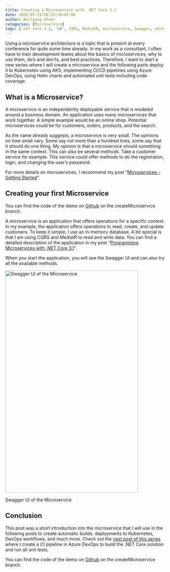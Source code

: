 ```yaml
---
title: Creating a Microservice with .NET Core 3.1
date: 2020-07-21T18:53:20+02:00
author: Wolfgang Ofner
categories: [Microservice]
tags: [.net core 3.1, 'C#', CQRS, MediatR, microservice, Swagger, xUnit]
---
```

Using a microservice architecture is a topic that is present at every conference for quite some time already. In my work as a consultant, I often have to train development teams about the basics of microservices, why to use them, do&#8217;s and don&#8217;ts, and best practices. Therefore, I want to start a new series where I will create a microservice and the following parts deploy it to Kubernetes using AKS, implementing CI/CD pipelines using Azure DevOps, using Helm charts and automated unit tests including code coverage.

## What is a Microservice?

A microservice is an independently deployable service that is modeled around a business domain. An application uses many microservices that work together. A simple example would be an online shop. Potential microservices could be for customers, orders, products, and the search.

As the name already suggests, a microservice is very small. The opinions on how small vary. Some say not more than a hundred lines, some say that it should do one thing. My opinion is that a microservice should something in the same context. This can also be several methods. Take a customer service for example. This service could offer methods to do the registration, login, and changing the user&#8217;s password.

For more details on microservices, I recommend my post &#8220;<a href="https://www.programmingwithwolfgang.com/microservices-getting-started/" target="_blank" rel="noopener noreferrer">Microservices &#8211; Getting Started</a>&#8220;.

## Creating your first Microservice

You can find the code of the demo on <a href="https://github.com/WolfgangOfner/.NetCoreMicroserviceCiCdAks/tree/createMicroservice" target="_blank" rel="noopener noreferrer">Github</a> on the createMicroservice branch.

A microservice is an application that offers operations for a specific context. In my example, the application offers operations to read, create, and update customers. To keep it simple, I use an in-memory database. A bit special is that I am using CQRS and MediatR to read and write data. You can find a detailed description of the application in my post &#8220;<a href="https://www.programmingwithwolfgang.com/programming-microservices-net-core-3-1" target="_blank" rel="noopener noreferrer">Programming Microservices with .NET Core 3.1</a>&#8220;.

When you start the application, you will see the Swagger UI and can also try all the available methods.

<div id="attachment_2279" style="width: 430px" class="wp-caption aligncenter">
  <a href="https://www.programmingwithwolfgang.com/wp-content/uploads/2020/07/Swagger-UI-of-the-Microservice.jpg"><img aria-describedby="caption-attachment-2279" loading="lazy" class="wp-image-2279" src="https://www.programmingwithwolfgang.com/wp-content/uploads/2020/07/Swagger-UI-of-the-Microservice.jpg" alt="Swagger UI of the Microservice" width="420" height="700" srcset="https://www.programmingwithwolfgang.com/wp-content/uploads/2020/07/Swagger-UI-of-the-Microservice.jpg 544w, https://www.programmingwithwolfgang.com/wp-content/uploads/2020/07/Swagger-UI-of-the-Microservice-180x300.jpg 180w" sizes="(max-width: 420px) 100vw, 420px" /></a>
  
  <p id="caption-attachment-2279" class="wp-caption-text">
    Swagger UI of the Microservice
  </p>
</div>

## Conclusion

This post was a short introduction into the microservice that I will use in the following posts to create automatic builds, deployments to Kubernetes, DevOps workflows, and much more. Check out the <a href="https://www.programmingwithwolfgang.com/build-net-core-in-a-ci-pipeline-in-azure-devops/" target="_blank" rel="noopener noreferrer">next post of this series</a> where I create a CI pipeline in Azure DevOps to build the .NET Core solution and run all unit tests.

You can find the code of the demo on <a href="https://github.com/WolfgangOfner/.NetCoreMicroserviceCiCdAks/tree/createMicroservice" target="_blank" rel="noopener noreferrer">Github</a> on the createMicroservice branch.